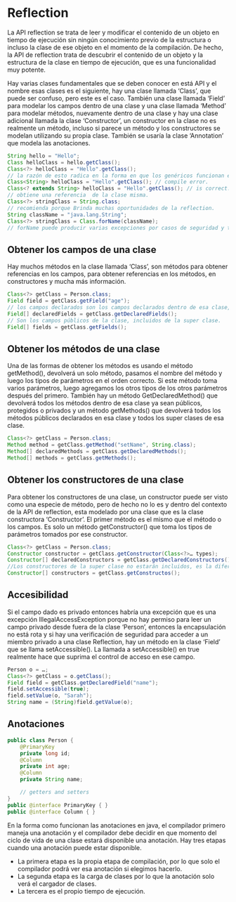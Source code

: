 # Reflection

La API reflection se trata de leer y modificar el contenido de un objeto en tiempo de ejecución sin ningún conocimiento previo de la estructura o incluso la clase de ese objeto en el momento de la compilación. De hecho, la API de reflection trata de descubrir el contenido de un objeto y la estructura de la clase en tiempo de ejecución, que es una funcionalidad muy potente.

Hay varias clases fundamentales que se deben conocer en está API y el nombre esas clases es el siguiente, hay una clase llamada ‘Class’, que puede ser confuso, pero este es el caso. También una clase llamada ‘Field’ para modelar los campos dentro de una clase y una clase llamada ‘Method’ para modelar métodos, nuevamente dentro de una clase y hay una clase adicional llamada la clase ‘Constructor’, un constructor en la clase no es realmente un método, incluso si parece un método y los constructores se modelan utilizando su propia clase. También se usaría la clase ‘Annotation’ que modela las anotaciones.

```java
String hello = "Hello";
Class helloClass = hello.getClass();
Class<?> helloClass = "Hello".getClass();
// la razón de esto radica en la forma en que los genéricos funcionan en java. De echo Class of String o Class of Object no son extensiones de Class of question mark.
Class<String> helloClass = "Hello".getClass(); // compile error.
Class<? extends String> helloClass = "Hello".getClass(); // is correct.
// obtiene una referencia  de la clase misma.
Class<?> stringClass = String.class;
// recomienda porque Brinda muchas oportunidades de la reflection.
String className = "java.lang.String";
Class<?> stringClass = Class.forName(className);
// forName puede producir varias excepciones por casos de seguridad y también puede ser por falta de derechos.
```

## Obtener los campos de una clase

Hay muchos métodos en la clase llamada ‘Class’, son métodos para obtener referencias en los campos, para obtener referencias en los métodos, en constructores y mucha más información.

```java
Class<?> getClass = Person.class;
Field field = getClass.getField("age");
// los campos declarados son los campos declarados dentro de esa clase, ya sean privados, protegidos, protegidos por paquetes o públicos.
Field[] declaredFields = getClass.getDeclaredFields();
// Son los campos públicos de la clase, incluidos de la super clase.
Field[] fields = getClass.getFields();
```

## Obtener los métodos de una clase

Una de las formas de obtener los métodos es usando el método getMethod(), devolverá un solo método, pasamos el nombre del método y luego los tipos de parámetros en el orden correcto. Si este método toma varios parámetros, luego agregamos los otros tipos de los otros parámetros después del primero. También hay un método GetDeclaredMethod() que devolverá todos los métodos dentro de esa clase ya sean públicos, protegidos o privados y un método getMethods() que devolverá todos los métodos públicos declarados en esa clase y todos los super clases de esa clase.

```java
Class<?> getClass = Person.class;
Method method = getClass.getMethod("setName", String.class);
Method[] declaredMethods = getClass.getDeclaredMethods();
Method[] methods = getClass.getMethods();
```

## Obtener los constructores de una clase

Para obtener los constructores de una clase, un constructor puede ser visto como una especie de método, pero de hecho no lo es y dentro del contexto de la API de reflection, esta modelado por una clase que es la clase constructora ‘Constructor’. El primer método es el mismo que el método o los campos. Es solo un método getConstructor() que toma los tipos de parámetros tomados por ese constructor.

```java
Class<?> getClass = Person.class;
Constructor constructor = getClass.getConstructor(Class<?>… types);
Constructor[] declaredConstructors = getClass.getDeclaredConstructors();
//Los constructores de la super clase no estarán incluidos, es la diferencia con los métodos y campos.
Constructor[] constructors = getClass.getConstructos();
```

## Accesibilidad

Si el campo dado es privado entonces habría una excepción que es una excepción IllegalAccessException porque no hay permiso para leer un campo privado desde fuera de la clase ‘Person’, entonces la encapsulación no está rota y si hay una verificación de seguridad para acceder a un miembro privado a una clase Reflection, hay un método en la clase ‘Field’ que se llama setAccessible(). La llamada a setAccessible() en true realmente hace que suprima el control de acceso en ese campo.

```java
Person o = …;
Class<?> getClass = o.getClass();
Field field = getClass.getDeclaredField("name");
field.setAccessible(true);
field.setValue(o, "Sarah");
String name = (String)field.getValue(o);
```

## Anotaciones

```java
public class Person {
    @PrimaryKey
    private long id;
    @Column
    private int age;
    @Column
    private String name;

    // getters and setters
}
public @interface PrimaryKey { }
public @interface Column { }
```

En la forma como funcionan las anotaciones en java, el compilador primero maneja una anotación y el compilador debe decidir en que momento del ciclo de vida de una clase estará disponible una anotación. Hay tres etapas cuando una anotación puede estar disponible.

* La primera etapa es la propia etapa de compilación, por lo que solo el compilador podrá ver esa anotación si elegimos hacerlo.
* La segunda etapa es la carga de clases por lo que la anotación solo verá el cargador de clases.
* La tercera es el propio tiempo de ejecución.
